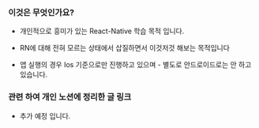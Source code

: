 ### 이것은 무엇인가요?
- 개인적으로 흥미가 있는 React-Native 학습 목적 입니다.

- RN에 대해 전혀 모르는 상태에서 삽질하면서 이것저것 해보는 목적입니다

- 앱 실행의 경우 Ios 기준으로만 진행하고 있으며 - 별도로 안드로이드로는 안 하고 있습니다.

### 관련 하여 개인 노션에 정리한 글 링크
- 추가 예정 입니다.